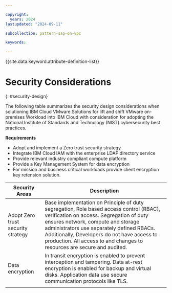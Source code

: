 ```yaml
---

copyright:
  years: 2024
lastupdated: "2024-09-11"

subcollection: pattern-sap-on-vpc

keywords:

---
```


{{site.data.keyword.attribute-definition-list}}

# Security Considerations
{: #security-design}


The following table summarizes the security design considerations when solutioning IBM Cloud VMware Solutions for lift and shift VMware on-premises Workload into IBM Cloud with consideration for adopting the National Institute of Standards and Technology (NIST) cybersecurity best practices.

**Requirements**

-   Adopt and implement a Zero trust security strategy
-   Integrate IBM Cloud IAM with the enterprise LDAP directory service
-   Provide relevant industry compliant compute platform
-   Provide a Key Management System for data encryption
-   For mission and business critical workloads provide client encryption key retension solution.

| Security Areas                     | Description                                                                                                                                                                                                                                                                                                                                     |
|------------------------------------|-------------------------------------------------------------------------------------------------------------------------------------------------------------------------------------------------------------------------------------------------------------------------------------------------------------------------------------------------|
| Adopt Zero trust security strategy | Base implementation on Principle of duty segregation, Role based access control (RBAC), verification on access. Segregation of duty ensures network, compute and storage administrators use separately defined RBACs. Additionally, Developers do not have access to production. All access to and changes to resources are secure and audited. |
| Data encryption                    | In transit encryption is enabled to prevent interception and tampering. Data at-rest encryption is enabled for backup and  virtual disks. Application data use secure communication protocols like TLS.                                                                                                                                               |
|                                    |                                                                                                                                                                                                                                                                                                                                                 |
